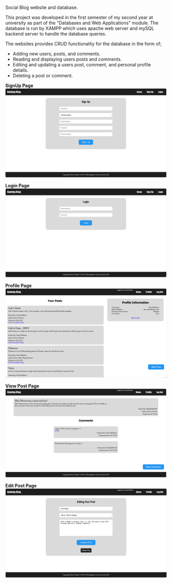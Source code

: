 Social Blog website and database.

This project was developed in the first semester of my second year at university as part of the "Databases and Web Applications" module.
The database is run by XAMPP which uses apache web server and mySQL backend server to handle the database queries.

The websites provides CRUD functionality for the database in the form of;
- Adding new users, posts, and comments.
- Reading and displaying users posts and comments.
- Editing and updating a users post, comment, and personal profile details.
- Deleting a post or comment.


**SignUp Page**
![SignUp Page Screenshot](/screenshots/Screenshot_signup.png)


**Login Page**
![Login Page Screenshot](/screenshots/Screenshot_login.png)


**Profile Page**
![Profile Page Screenshot](/screenshots/Screenshot_profile.png)


**View Post Page**
![View Post Page Screenshot](/screenshots/Screenshot_viewPost.png)


**Edit Post Page**
![Edit Post Page Screenshot](/screenshots/Screenshot_editPost.png)